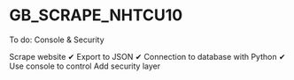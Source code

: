 # GB_SCRAPE_NHTCU10
To do:
Console & Security

Scrape website ✔
Export to JSON ✔
Connection to database with Python ✔
Use console to control 
Add security layer
